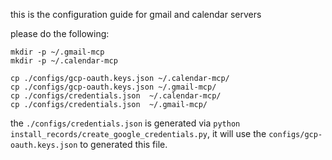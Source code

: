 this is the configuration guide for gmail and calendar servers

please do the following:
```
mkdir -p ~/.gmail-mcp
mkdir -p ~/.calendar-mcp

cp ./configs/gcp-oauth.keys.json ~/.calendar-mcp/
cp ./configs/gcp-oauth.keys.json ~/.gmail-mcp/
cp ./configs/credentials.json  ~/.calendar-mcp/
cp ./configs/credentials.json  ~/.gmail-mcp/
```

the `./configs/credentials.json` is generated via `python install_records/create_google_credentials.py`, it will use the `configs/gcp-oauth.keys.json` to generated this file.
